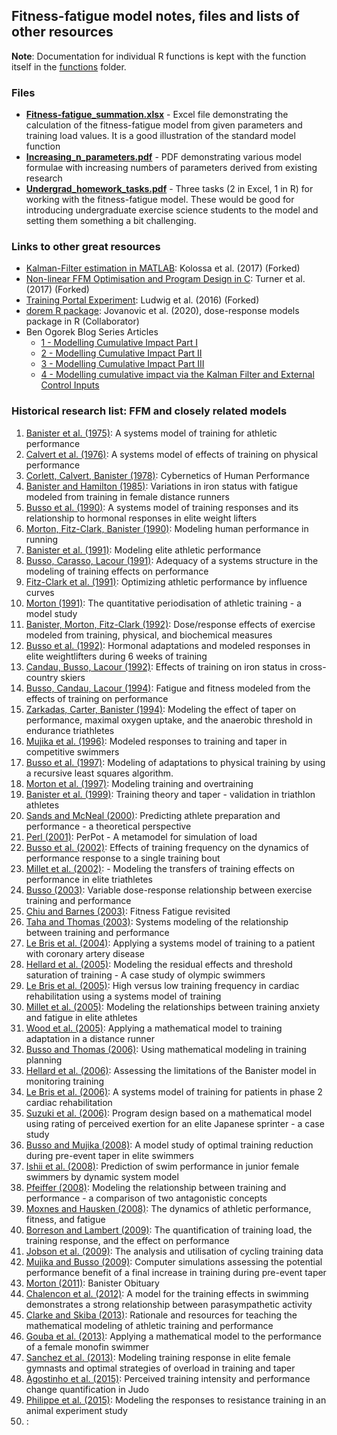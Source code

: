 ## Fitness-fatigue model notes, files and lists of other resources

**Note**: Documentation for individual R functions is kept with the function itself in the [functions](https://github.com/bsh2/Fitness-Fatigue-Model/tree/main/functions) folder.

### Files

* [**Fitness-fatigue_summation.xlsx**](https://github.com/bsh2/Fitness-Fatigue-Model/blob/main/notes/Fitness-fatigue_summation.xlsx) - Excel file demonstrating the calculation of the fitness-fatigue model from given parameters and training load values. It is a good illustration of the standard model function
* [**Increasing_n_parameters.pdf**](https://github.com/bsh2/Fitness-Fatigue-Model/blob/main/notes/Increasing_n_parameters.pdf) - PDF demonstrating various model formulae with increasing numbers of parameters derived from existing research
* [**Undergrad_homework_tasks.pdf**](https://github.com/bsh2/Fitness-Fatigue-Model/blob/main/notes/Undergrad_homework_tasks.pdf) - Three tasks (2 in Excel, 1 in R) for working with the fitness-fatigue model. These would be good for introducing undergraduate exercise science students to the model and setting them something a bit challenging.


### Links to other great resources
- [Kalman-Filter estimation in MATLAB](https://github.com/bsh2/Kalman-Fitness-Fatigue): Kolossa et al. (2017) (Forked)
- [Non-linear FFM Optimisation and Program Design in C](https://github.com/bsh2/nl_perf_model_opt): Turner et al. (2017) (Forked)
- [Training Portal Experiment](https://github.com/bsh2/traipor): Ludwig et al. (2016) (Forked)
- [dorem R package](https://dorem.net): Jovanovic et al. (2020), dose-response models package in R (Collaborator)
- Ben Ogorek Blog Series Articles
  - [1 - Modelling Cumulative Impact Part I](https://towardsdatascience.com/modeling-cumulative-impact-part-i-f7ef490ed5e3) 
  - [2 - Modelling Cumulative Impact Part II](https://towardsdatascience.com/modeling-cumulative-impact-part-ii-2bf65db3bb98)
  - [3 - Modelling Cumulative Impact Part III](https://towardsdatascience.com/modeling-cumulative-impact-part-iii-1b216273b499)
  - [4 - Modelling cumulative impact via the Kalman Filter and External Control Inputs](https://towardsdatascience.com/the-kalman-filter-and-external-control-inputs-70ea6bcbc55f)

### Historical research list: FFM and closely related models

1. [Banister et al. (1975)](): A systems model of training for athletic performance
2. [Calvert et al. (1976)](): A systems model of effects of training on physical performance
3. [Corlett, Calvert, Banister (1978)](): Cybernetics of Human Performance
4. [Banister and Hamilton (1985)](): Variations in iron status with fatigue modeled from training in female distance runners
5. [Busso et al. (1990)](): A systems model of training responses and its relationship to hormonal responses in elite weight lifters
6. [Morton, Fitz-Clark, Banister (1990)](): Modeling human performance in running
7. [Banister et al. (1991)](): Modeling elite athletic performance
8. [Busso, Carasso, Lacour (1991)](): Adequacy of a systems structure in the modeling of training effects on performance
9. [Fitz-Clark et al. (1991)](): Optimizing athletic performance by influence curves
10. [Morton (1991)](): The quantitative periodisation of athletic training - a model study
11. [Banister, Morton, Fitz-Clark (1992)](): Dose/response effects of exercise modeled from training, physical, and biochemical measures
12. [Busso et al. (1992)](): Hormonal adaptations and modeled responses in elite weightlifters during 6 weeks of training
13. [Candau, Busso, Lacour (1992)](): Effects of training on iron status in cross-country skiers
14. [Busso, Candau, Lacour (1994)](): Fatigue and fitness modeled from the effects of training on performance
15. [Zarkadas, Carter, Banister (1994)](): Modeling the effect of taper on performance, maximal oxygen uptake, and the anaerobic threshold in endurance triathletes
16. [Mujika et al. (1996)](): Modeled responses to training and taper in competitive swimmers
17. [Busso et al. (1997)](): Modeling of adaptations to physical training by using a recursive least squares algorithm.
18. [Morton et al. (1997)](): Modeling training and overtraining
19. [Banister et al. (1999)](): Training theory and taper - validation in triathlon athletes
20. [Sands and McNeal (2000)](): Predicting athlete preparation and performance - a theoretical perspective
21. [Perl (2001)](): PerPot - A metamodel for simulation of load
22. [Busso et al. (2002)](): Effects of training frequency on the dynamics of performance response to a single training bout
23. [Millet et al. (2002)](): - Modeling the transfers of training effects on performance in elite triathletes
24. [Busso (2003)](): Variable dose-response relationship between exercise training and performance
25. [Chiu and Barnes (2003)](): Fitness Fatigue revisited
26. [Taha and Thomas (2003)](): Systems modeling of the relationship between training and performance
27. [Le Bris et al. (2004)](): Applying a systems model of training to a patient with coronary artery disease
28. [Hellard et al. (2005)](): Modeling the residual effects and threshold saturation of training - A case study of olympic swimmers
29. [Le Bris et al. (2005)](): High versus low training frequency in cardiac rehabilitation using a systems model of training
30. [Millet et al. (2005)](): Modeling the relationships between training anxiety and fatigue in elite athletes
31. [Wood et al. (2005)](): Applying a mathematical model to training adaptation in a distance runner
32. [Busso and Thomas (2006)](): Using mathematical modeling in training planning
33. [Hellard et al. (2006)](): Assessing the limitations of the Banister model in monitoring training
34. [Le Bris et al. (2006)](): A systems model of training for patients in phase 2 cardiac rehabilitation
35. [Suzuki et al. (2006)](): Program design based on a mathematical model using rating of perceived exertion for an elite Japanese sprinter - a case study
36. [Busso and Mujika (2008)](): A model study of optimal training reduction during pre-event taper in elite swimmers
37. [Ishii et al. (2008)](): Prediction of swim performance in junior female swimmers by dynamic system model
38. [Pfeiffer (2008)](): Modeling the relationship between training and performance - a comparison of two antagonistic concepts
39. [Moxnes and Hausken (2008)](): The dynamics of athletic performance, fitness, and fatigue
40. [Borreson and Lambert (2009)](): The quantification of training load, the training response, and the effect on performance
41. [Jobson et al. (2009)](): The analysis and utilisation of cycling training data
42. [Mujika and Busso (2009)](): Computer simulations assessing the potential performance benefit of a final increase in training during pre-event taper
43. [Morton (2011)](): Banister Obituary
44. [Chalencon et al. (2012)](): A model for the training effects in swimming demonstrates a strong relationship between parasympathetic activity
45. [Clarke and Skiba (2013)](): Rationale and resources for teaching the mathematical modeling of athletic training and performance
46. [Gouba et al. (2013)](): Applying a mathematical model to the performance of a female monofin swimmer
47. [Sanchez et al. (2013)](): Modeling training response in elite female gymnasts and optimal strategies of overload in training and taper
48. [Agostinho et al. (2015)](): Perceived training intensity and performance change quantification in Judo
49. [Philippe et al. (2015)](): Modeling the responses to resistance training in an animal experiment study
50. []():
